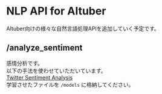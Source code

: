 # NLP API for AItuber
AItuber向けの様々な自然言語処理APIを追加していく予定です。

## /analyze_sentiment
感情分析です。  
以下の手法を使わせていただいています。  
[Twitter Sentiment Analysis](https://www.kaggle.com/paoloripamonti/twitter-sentiment-analysis)  
学習させたファイルを `/models` に格納してください。